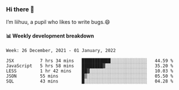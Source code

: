 ### Hi there 👋
I’m liihuu, a pupil who likes to write bugs.😄


#### 📊 Weekly development breakdown
<!--START_SECTION:waka-->
```text
Week: 26 December, 2021 - 01 January, 2022

JSX          7 hrs 34 mins   ███████████░░░░░░░░░░░░░░   44.59 % 
JavaScript   5 hrs 58 mins   ████████▓░░░░░░░░░░░░░░░░   35.20 % 
LESS         1 hr 42 mins    ██▓░░░░░░░░░░░░░░░░░░░░░░   10.03 % 
JSON         55 mins         █▒░░░░░░░░░░░░░░░░░░░░░░░   05.50 % 
SQL          43 mins         █░░░░░░░░░░░░░░░░░░░░░░░░   04.28 % 
```
<!--END_SECTION:waka-->

<!--
**liihuu/liihuu** is a ✨ _special_ ✨ repository because its `README.md` (this file) appears on your GitHub profile.

Here are some ideas to get you started:

- 🔭 I’m currently working on ...
- 🌱 I’m currently learning ...
- 👯 I’m looking to collaborate on ...
- 🤔 I’m looking for help with ...
- 💬 Ask me about ...
- 📫 How to reach me: ...
- 😄 Pronouns: ...
- ⚡ Fun fact: ...
-->
